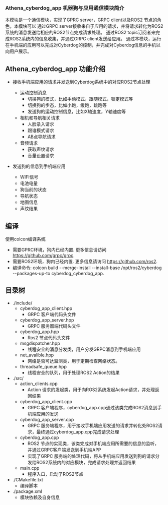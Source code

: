 ### Athena_cyberdog_app 机器狗与应用通信模块简介
本模块是一个通信模块，实现了GPRC server，GRPC client以及ROS2 节点的角色，本模块可以
通过GRPC server接收来自于应用的请求，并将请求转化为ROS2系统的消息发送给相应的ROS2节点完成请求处理。
通过ROS2 topic订阅者来完成ROS2系统内的信息收集，并通过GRPC client发送给应用。
通过本模块，运行在手机端的应用可以完成对Cyberdog的控制，并完成对Cyberdog信息的手机以向用户展示。

## Athena_cyberdog_app 功能介绍

* 接收手机端应用的请求并发送到Cyberdog系统中的对应ROS2节点处理
    *  运动控制消息
        *  切换狗的模式，比如手动模式，跟随模式，锁定模式等
        *  切换狗的步态，比如小跑，缓跑，跳跑等
        *  发送狗的运动控制信息，比如X轴速度，Y轴速度等
    *  相机和导航相关请求
        * 人脸录入请求
        * 跟谁模式请求
        * AB点导航请求
    *  音频请求
        *   获取声纹请求
        *   音量设置请求

* 发送狗的信息到手机端应用
    *  WIFI信号
    *  电池电量
    *  狗当前的状态
    *  导航状态
    *  地图信息
    *  声纹结果

## 编译
使用colcon编译系统

*   需要GPRC环境，狗内已经内置. 更多信息请访问 https://github.com/grpc/grpc.
*   需要ROS2环境，狗内已经内置. 更多信息请访问 https://github.com/ros2.
*   编译命令: colcon build --merge-install --install-base /opt/ros2/cyberdog --packages-up-to cyberdog_cyberdog_app.

## 目录树
*   ./include/
    *   cyberdog_app_client.hpp
        *   GRPC 客户端代码头文件
    *   cyberdog_app_server.hpp
        *   GRPC 服务器端代码头文件
    *   cyberdog_app.hpp
        *   Ros2 节点代码头文件
    *   msgdispatcher.hpp
        *   线程安全的消息分发类，用户分发GRPC消息到手机端应用
    *   net_avalible.hpp
        *   网络是否可达监测类，用于定期检查网络状态。
    *   threadsafe_queue.hpp
        *   线程安全的队列，用于处理ROS2 Action的结果
*   ./src/
    *   action_clients.cpp
        *   Action 请求的发起类，用于向ROS2系统发起Action请求，并处理返回结果   
    *   cyberdog_app_client.cpp
        *   GRPC 客户端程序，cyberdog_app.cpp通过该类完成ROS2消息到手机端应用的发送
    *   cyberdog_app_server.cpp
        *   GRPC 服务端程序，用于接收手机端应用发送的请求并转化处ROS2请求，最终通过cyberdog_app.cpp完成请求处理
    *   cyberdog_app.cpp
        *   ROS2 节点的实现类，该类完成对手机端应用所需要的信息的监听，并通过GRPC客户端发送到手机端APP
        *   实现了GRPC 服务端的处理代码，将从手机端应用发送到狗的请求分发给ROS2系统内的对应模块，完成请求处理并返回结果
    *   main.cpp
        *   程序入口，启动了ROS2节点
*   ./CMakefile.txt
    *   编译脚本
*   ./package.xml
    *   模块依赖及自身信息
